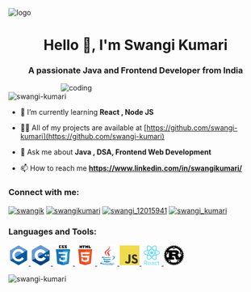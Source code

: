 ![logo](https://github.com/swangi-kumari/swangi-kumari/blob/main/Beige%20Cute%20Watercolor%20Easter%20%20Banner.png)


<h1 align="center">Hello 👋, I'm Swangi Kumari</h1>
<h3 align="center">A passionate Java and Frontend Developer from India</h3>

<img align="right" alt = "coding" width = "400" src = "https://media.tenor.com/S59bPkT0pqcAAAAC/programming.gif"> 

<p align="left"> <img src="https://komarev.com/ghpvc/?username=swangi-kumari&label=Profile%20views&color=0e75b6&style=flat" alt="swangi-kumari" /> </p>

- 🌱 I’m currently learning **React , Node JS**

- 👨‍💻 All of my projects are available at [https://github.com/swangi-kumari](https://github.com/swangi-kumari)

- 💬 Ask me about **Java , DSA, Frontend Web Development**

- 📫 How to reach me **https://www.linkedin.com/in/swangikumari/**

<h3 align="left">Connect with me:</h3>
<p align="left">
<a href="https://twitter.com/swangik" target="blank"><img align="center" src="https://raw.githubusercontent.com/rahuldkjain/github-profile-readme-generator/master/src/images/icons/Social/twitter.svg" alt="swangik" height="30" width="40" /></a>
<a href="https://linkedin.com/in/swangikumari" target="blank"><img align="center" src="https://raw.githubusercontent.com/rahuldkjain/github-profile-readme-generator/master/src/images/icons/Social/linked-in-alt.svg" alt="swangikumari" height="30" width="40" /></a>
<a href="https://www.hackerrank.com/swangi_12015941" target="blank"><img align="center" src="https://raw.githubusercontent.com/rahuldkjain/github-profile-readme-generator/master/src/images/icons/Social/hackerrank.svg" alt="swangi_12015941" height="30" width="40" /></a>
<a href="https://www.leetcode.com/swangi_kumari" target="blank"><img align="center" src="https://raw.githubusercontent.com/rahuldkjain/github-profile-readme-generator/master/src/images/icons/Social/leet-code.svg" alt="swangi_kumari" height="30" width="40" /></a>
</p>

<h3 align="left">Languages and Tools:</h3>
<p align="left"> <a href="https://www.cprogramming.com/" target="_blank" rel="noreferrer"> <img src="https://raw.githubusercontent.com/devicons/devicon/master/icons/c/c-original.svg" alt="c" width="40" height="40"/> </a> <a href="https://www.w3schools.com/cpp/" target="_blank" rel="noreferrer"> <img src="https://raw.githubusercontent.com/devicons/devicon/master/icons/cplusplus/cplusplus-original.svg" alt="cplusplus" width="40" height="40"/> </a> <a href="https://www.w3schools.com/css/" target="_blank" rel="noreferrer"> <img src="https://raw.githubusercontent.com/devicons/devicon/master/icons/css3/css3-original-wordmark.svg" alt="css3" width="40" height="40"/> </a> <a href="https://www.w3.org/html/" target="_blank" rel="noreferrer"> <img src="https://raw.githubusercontent.com/devicons/devicon/master/icons/html5/html5-original-wordmark.svg" alt="html5" width="40" height="40"/> </a> <a href="https://www.java.com" target="_blank" rel="noreferrer"> <img src="https://raw.githubusercontent.com/devicons/devicon/master/icons/java/java-original.svg" alt="java" width="40" height="40"/> </a> <a href="https://developer.mozilla.org/en-US/docs/Web/JavaScript" target="_blank" rel="noreferrer"> <img src="https://raw.githubusercontent.com/devicons/devicon/master/icons/javascript/javascript-original.svg" alt="javascript" width="40" height="40"/> </a> <a href="https://reactjs.org/" target="_blank" rel="noreferrer"> <img src="https://raw.githubusercontent.com/devicons/devicon/master/icons/react/react-original-wordmark.svg" alt="react" width="40" height="40"/> </a> <a href="https://www.rust-lang.org" target="_blank" rel="noreferrer"> <img src="https://raw.githubusercontent.com/devicons/devicon/master/icons/rust/rust-plain.svg" alt="rust" width="40" height="40"/> </a> </p>


<!-- 
<p><img align="left" src="https://github-readme-stats.vercel.app/api/top-langs?username=swangi-kumari&show_icons=true&locale=en&layout=compact" alt="swangi-kumari" /></p> -->

<!-- <p>&nbsp;<img align="center" src="https://github-readme-stats.vercel.app/api?username=swangi-kumari&show_icons=true&locale=en" alt="swangi-kumari" /></p> -->

<p><img align="center" src="https://github-readme-streak-stats.herokuapp.com/?user=swangi-kumari&" alt="swangi-kumari" /></p>

<!-- ![snake gif](https://github.com/swangi-kumari/swangi-kumari/blob/output/github-contribution-grid-snake.svg)
![snake gif](https://github.com/swangi-kumari/swangi-kumari/tree/main/.github/workflows) -->

